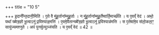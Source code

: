 +++
title = "10 5"

+++
इ॒दानी᳚न्त॒दानी॒मिति॑ । ए॒ते वै मु॑हू॒र्ताना᳚म्मुहू॒र्ताः । न मु॑हू॒र्ताना᳚म्मुहू॒र्तेष्वार्ति॒मार्च्छ॑ति । य ए॒वव्ँ वेद॑ ।  अथो॒ यथा᳚ ख्षेत्र॒ज्ञो भू॒त्वाऽनु॑ प्र॒विश्यान्न॒मत्ति॑ । ए॒वमे॒वैतान्ख्षे᳚त्र॒ज्ञो भू॒त्वाऽनु॑ प्र॒विश्यान्न॑मत्ति ।  स ए॒तेषा॑मे॒व स॑लो॒कता॒ꣳ॒ सायु॑ज्यमश्नुते । अप॑ पुनर्मृ॒त्युञ्ज॑यति । य ए॒वव्ँ वेद॑ ॥ 42 ॥



